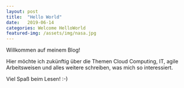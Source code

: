 ```yaml
---
layout: post
title:  "Hello World"
date:   2019-06-14
categories: Welcome HelloWorld
featured-img: /assets/img/nasa.jpg
---
```

Willkommen auf meinem Blog! 

Hier möchte ich zukünftig über die Themen Cloud Computing, IT, agile Arbeitsweisen und alles weitere schreiben, was mich so interessiert. 

Viel Spaß beim Lesen! :-)